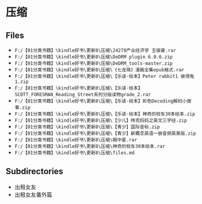 # 压缩

## Files

- `F:/【01分类书籍】\kindle好书\更新8\压缩\24279产业经济学 王俊豪.rar`
- `F:/【01分类书籍】\kindle好书\更新8\压缩\DeDRM plugin 6.0.6.zip`
- `F:/【01分类书籍】\kindle好书\更新8\压缩\DeDRM_tools-master.zip`
- `F:/【01分类书籍】\kindle好书\更新8\压缩\《七龙珠》漫画全集epub格式.rar`
- `F:/【01分类书籍】\kindle好书\更新8\压缩\【乐读·绘本】Peter rabbit1 彼得兔1.zip`
- `F:/【01分类书籍】\kindle好书\更新8\压缩\【乐读·绘本】SCOTT_FORESMAN_Reading_Street系列分级读物grade_2.rar`
- `F:/【01分类书籍】\kindle好书\更新8\压缩\【乐读·绘本】彩色Decoding解码小故事.zip`
- `F:/【01分类书籍】\kindle好书\更新8\压缩\【乐读·绘本】神奇的校车30本绘本.zip`
- `F:/【01分类书籍】\kindle好书\更新8\压缩\【少儿】林克妈妈之英文三字经.zip`
- `F:/【01分类书籍】\kindle好书\更新8\压缩\【青少】国际音标.zip`
- `F:/【01分类书籍】\kindle好书\更新8\压缩\【青少】新概念英语一册音频英美版.zip`
- `F:/【01分类书籍】\kindle好书\更新8\压缩\眼中星.rar`
- `F:/【01分类书籍】\kindle好书\更新8\压缩\神奇的校车30本绘本.rar`
- `F:/【01分类书籍】\kindle好书\更新8\压缩\files.md`

## Subdirectories

- 出租女友
- 出租女友番外篇
